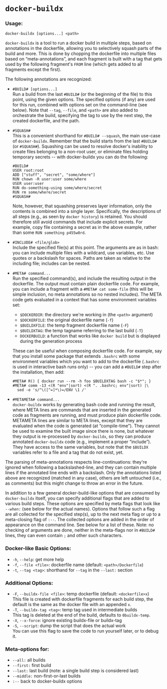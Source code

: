 # `docker-buildx`

### Usage:

    docker-buildx [options...] <path>

`docker-buildx` is a tool to run a docker build in multiple steps, based on
annotations in the dockerfile, allowing you to selectively squash
parts of the build and more.  This is done by chopping the dockerfile
into multiple files based on “meta-annotations”, and each fragment
is built with a tag that gets used by the following fragment's `FROM`
line (which gets added to all fragments except the first).

The following annotations are recognized:

* `#BUILD# [options...]` \
  Run a build from the last `#BUILD#` (or the beginning of the file) to
  this point, using the given options.  The specified options (if any)
  are used for this run, combined with options set on the command-line
  (see below).  Note that `--tag`, `--file`, and `<path>` are also added to
  orchestrate the build, specifying the tag to use by the next step,
  the created dockerfile, and the path.

* `#SQUASH#` \
  This is a convenient shorthand for `#BUILD# --squash`, the main
  use-case of `docker-buildx`.  Remember that the build starts from the last
  `#BUILD#` (or `#SQUASH#`).  Squashing can be used to resolve
  docker's inability to create files belonging to a non-root user, or
  eliminate files holding temporary secrets -- with docker-buildx you can do
  the following:

      #BUILD#
      USER root:root
      ADD ["stuff", "secret", "some/where"]
      RUN chown -R user:user some/where
      USER user:user
      RUN do-something-using some/where/secret
      RUN rm some/where/secret
      #SQUASH#

  Note, however, that squashing preserves layer information, only the
  contents is combined into a single layer.  Specifically, the
  descriptions of all steps (e.g., as seen by `docker history`) is
  retained.  You should therefore still avoid commands that include
  explicit secrets.  For example, copy file containing a secret as in
  the above example, rather than some `RUN something p455w0rd`.

* `#INCLUDE# <file/glob>` \
  Include the specified file(s) at this point.  The arguments are as
  in bash: you can include multiple files with a wildcard, use
  variables, etc.  Use quotes or a backslash for spaces.  Paths are
  taken as relative to the including file; includes can be nested.

* `#META# command...` \
  Run the specified command(s), and include the resulting output in
  the dockerfile.  The output must contain plain dockerfile code.  For
  example, you can include a fragment with a `#META# cat some-file`
  (this will be simple inclusion, no meta annotations so no nested
  includes).  The META code gets evaluated in a context that has some
  environment  variables set:

  - `$DOCKERDIR`:  the directory we're working in (the `<path>` argument)
  - `$DOCKERFILE`: the original dockerfile name (`-f`)
  - `$BUILDXFILE`: the temp fragment dockerfile name (`-F`)
  - `$BUILDXTAG`:  the temp tagname referring to the last build (`-T`)
  - `DOCKERBUILD`: a function that works like `docker build` but is
                   displayed during the generation process

  These can be useful when composing dockerfile code.  For example,
  say that you install some package that extends `.bashrc` with some
  environment variables which you want to add to the dockerfile
  (`.bashrc` is used in interactive bash runs only) -- you can add a
  `#BUILD#` step after the installation, then add:

      #META# R() { docker run --rm -h foo $BUILDXTAG bash -c "$*"; }
      #META# comm -13 <(R "env"|sort) <(R ". .bashrc; env"|sort) |\
        sed -e 's/^\([^=]*\)=/ENV \1 /'

* `#METAMETA# command...` \
  `docker-buildx` works by generating bash code and running the result,
  where META lines are commands that are inserted in the generated
  code as fragments are running, and must produce plain dockerfile
  code.  METAMETA lines are similar to META lines, except that they
  are evaluated when the code is generated (at “compile-time”).
  They cannot be used to examine the built image since there is none,
  but whatever they output is re-processed by `docker-buildx`, so they can
  produce annotated `docker-buildx` code (e.g., implement a proper
  “include”).  They have access to the same variables, but note that
  the `$BUILDX` variables refer to a file and a tag that do not exist,
  yet.

The parsing of meta-annotations respects line-continuations: they're
ignored when following a backslashed-line, and they can contain
multiple lines if the annotated line ends with a backslash.  Only the
annotations listed above are recognized (matched in any case), others
are left untouched (i.e., as comments) but this might change to throw
an error in the future.

In addition to a few general docker-build-like options that are
consumed by `docker-buildx` itself, you can specify additional flags that
are added to various build steps.  These options are specified by meta
flags that look like *`--when:`* (see below for the actual names).
Options that follow such a flag are all collected for the specified
step(s), up to the next meta flag or up to a meta-closing flag of
`:--`.  The collected options are added in the order of appearance
on the command line.  See below for a list of these.  Note: no
checking of arguments are done, neither in the meta-flags nor in
`#BUILD#` lines, they can even contain `;` and other such
characters.

### Docker-like Basic Options:

* `-h`, `--help`:
  get more help
* `-f`, `--file <file>`:
  dockerfile name (default: `<path>/Dockerfile`)
* `-t`, `--tag <tag>`:
  shorthand for `--tag` in the `--last:` section

### Additional Options:

* `-F`, `--buildx-file <file>`:
  temp dockerfile (default: `<dockerfile>x`) \
  This file is created with dockerfile fragments
  for each build step, the default is the same as
  the docker file with an appended `x`.
* `-T`, `--buildx-tag <tag>`:
  temp tag used in intermediate builds \
  This tag is deleted at the end of the build,
  defaults to `0buildx-temp`.
* `-X`, `--x-force`:
  ignore existing buildx-file or buildx-tag
* `-S`, `--script`:
  dump the script that does the actual work \
  You can use this flag to save the code to
  run yourself later, or to debug it.

### Meta-options for:

* `--all:`
  all builds
* `--first:`
  first build
* `--last:`
  last build (note: a single build step is considered last)
* `--middle:`
  non-first-or-last builds
* `:--`
  back to docker-buildx options
